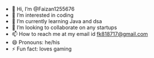 - 👋 Hi, I’m @Faizan1255676
- 👀 I’m interested in coding
- 🌱 I’m currently learning Java and dsa
- 💞️ I’m looking to collaborate on any startups
- 📫 How to reach me at my email id fk818717@gmail.com
- 😄 Pronouns: he/his
- ⚡ Fun fact: loves gaming

<!---
Faizan1255676/Faizan1255676 is a ✨ special ✨ repository because its `README.md` (this file) appears on your GitHub profile.
You can click the Preview link to take a look at your changes.
--->
